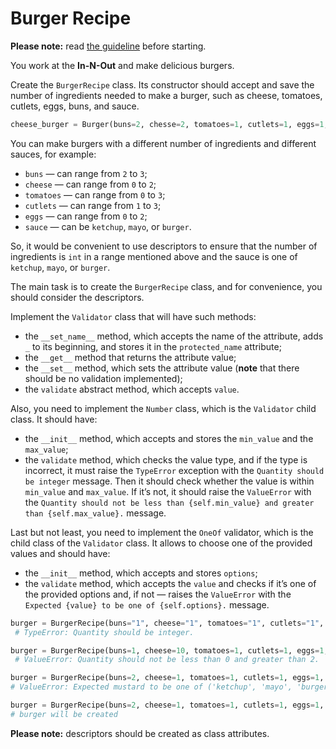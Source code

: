 # Burger Recipe

**Please note:** read [the guideline](https://github.com/mate-academy/py-task-guideline/blob/main/README.md)
before starting.

You work at the **In-N-Out** and make delicious burgers. 

Create the `BurgerRecipe` class. Its constructor should accept and save the number of ingredients needed to make a burger, such as cheese, tomatoes, cutlets, eggs, buns, and sauce.

```python
cheese_burger = Burger(buns=2, chesse=2, tomatoes=1, cutlets=1, eggs=1, sauce="ketchup")
```

You can make burgers with a different number of ingredients and different sauces, for example:

- `buns` — can range from `2` to `3`;
- `cheese` — can range from `0` to `2`;
- `tomatoes` — can range from `0` to `3`;
- `cutlets` — can range from `1` to `3`;
- `eggs` — can range from `0` to `2`;
- `sauce` — can be `ketchup`, `mayo`, or `burger`.

So, it would be convenient to use descriptors to ensure that the number of ingredients is `int` in a range mentioned above 
and the sauce is one of `ketchup`, `mayo`, or `burger`.

The main task is to create the `BurgerRecipe` class, and for convenience, you should consider the descriptors.

Implement the `Validator` class that will have such methods:

- the `__set_name__` method, which accepts the name of the attribute, adds `_` to its beginning, and stores it in the `protected_name` attribute;
- the `__get__` method that returns the attribute value;
- the `__set__` method, which sets the attribute value (**note** that there should be no validation implemented);
- the `validate` abstract method, which accepts `value`.

Also, you need to implement the `Number` class, which is the `Validator` child class. It should have:

- the `__init__` method, which accepts and stores the `min_value` and the `max_value`;
- the `validate` method, which checks the value type, and if the type is incorrect, it must raise the `TypeError` exception with the `Quantity should be integer` message.
Then it should check whether the value is within `min_value` and `max_value`. If it’s not, it should raise the `ValueError` with the `Quantity should not be less than {self.min_value} and greater than {self.max_value}.` message.

Last but not least, you need to implement the `OneOf` validator, which is the child class of the `Validator` class. It allows to choose one of the provided values and should have:
- the `__init__` method, which accepts and stores `options`;
- the `validate` method, which accepts the `value` and checks if it’s one of the provided options and, if not — raises the `ValueError` with the `Expected {value} to be one of {self.options}.` message.

```python
burger = BurgerRecipe(buns="1", cheese="1", tomatoes="1", cutlets="1", eggs="1", sauce="mayo")
 # TypeError: Quantity should be integer.

burger = BurgerRecipe(buns=1, cheese=10, tomatoes=1, cutlets=1, eggs=1, sauce="mayo")
 # ValueError: Quantity should not be less than 0 and greater than 2.

burger = BurgerRecipe(buns=2, cheese=1, tomatoes=1, cutlets=1, eggs=1, sauce="mustard") 
# ValueError: Expected mustard to be one of ('ketchup', 'mayo', 'burger').

burger = BurgerRecipe(buns=2, cheese=1, tomatoes=1, cutlets=1, eggs=1, sauce="ketchup")
# burger will be created
```

**Please note:** descriptors should be created as class attributes.
